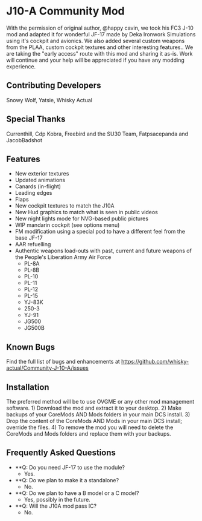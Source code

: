 # J10-A Community Mod

With the permission of original author, @happy cavin, we took his FC3 J-10 mod and adapted it for wonderful JF-17 made by Deka Ironwork Simulations using it's cockpit and avionics. We also added several custom weapons from the PLAA, custom cockpit textures and other interesting features.. We are taking the "early access" route with this mod and sharing it as-is. Work will continue and your help will be appreciated if you have any modding experience. 	

## Contributing Developers
Snowy Wolf, Yatsie, Whisky Actual

## Special Thanks
Currenthill, Cdp Kobra, Freebird and the SU30 Team, Fatpsacepanda and JacobBadshot

## Features			
- New exterior textures				
- Updated animations
 - Canards (in-flight)										
 - Leading edges
 - Flaps
- New cockpit textures to match the J10A
- New Hud graphics to match what is seen in public videos
- New night lights mode for NVG-based public pictures
- WIP mandarin cockpit (see options menu)
- FM modification using a special pod to have a different feel from the base JF-17
- AAR refuelling	
- Authentic weapons load-outs with past, current and future weapons of the People's Liberation Army Air Force
  - PL-8A
  - PL-8B
  - PL-10	
  - PL-11	
  - PL-12
  - PL-15
  - YJ-83K	
  - 250-3	
  - YJ-91	
  - JG500
  - JG500B

## Known Bugs
Find the full list of bugs and enhancements at https://github.com/whisky-actual/Community-J-10-A/issues	

## Installation

The preferred method will be to use OVGME or any other mod management software.
1) Download the mod and extract it to your desktop.
2) Make backups of your CoreMods AND Mods folders in your main DCS install.
3) Drop the content of the CoreMods AND Mods in your main DCS install; override the files.
4) To remove the mod you will need to delete the CoreMods and Mods folders and replace them with your backups.

## Frequently Asked Questions	
- **Q: Do you need JF-17 to use the module?
  - Yes.
- **Q: Do we plan to make it a standalone?
  - No.
- **Q: Do we plan to have a B model or a C model?
  - Yes, possibly in the future.
- **Q: Will the J10A mod pass IC?
  - No.
